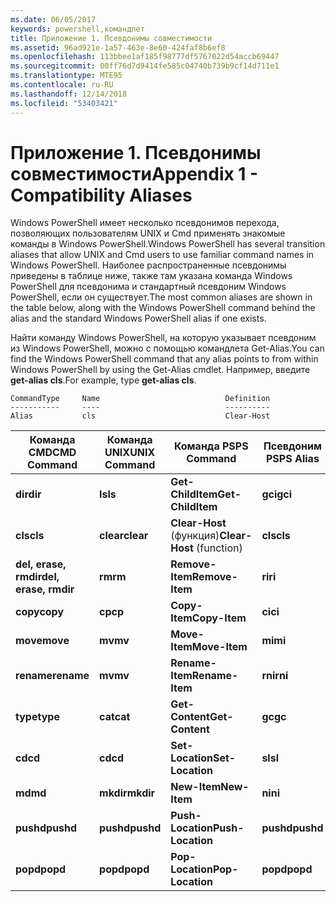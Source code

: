 ```yaml
---
ms.date: 06/05/2017
keywords: powershell,командлет
title: Приложение 1. Псевдонимы совместимости
ms.assetid: 96ad921e-1a57-463e-8e60-424faf8b6ef8
ms.openlocfilehash: 113bbee1af185f98777df5767022d54accb69447
ms.sourcegitcommit: 00ff76d7d9414fe585c04740b739b9cf14d711e1
ms.translationtype: MTE95
ms.contentlocale: ru-RU
ms.lasthandoff: 12/14/2018
ms.locfileid: "53403421"
---
```

# <a name="appendix-1---compatibility-aliases"></a><span data-ttu-id="3b6a3-103">Приложение 1. Псевдонимы совместимости</span><span class="sxs-lookup"><span data-stu-id="3b6a3-103">Appendix 1 - Compatibility Aliases</span></span>

<span data-ttu-id="3b6a3-104">Windows PowerShell имеет несколько псевдонимов перехода, позволяющих пользователям UNIX и Cmd применять знакомые команды в Windows PowerShell.</span><span class="sxs-lookup"><span data-stu-id="3b6a3-104">Windows PowerShell has several transition aliases that allow UNIX and Cmd users to use familiar command names in Windows PowerShell.</span></span> <span data-ttu-id="3b6a3-105">Наиболее распространенные псевдонимы приведены в таблице ниже, также там указана команда Windows PowerShell для псевдонима и стандартный псевдоним Windows PowerShell, если он существует.</span><span class="sxs-lookup"><span data-stu-id="3b6a3-105">The most common aliases are shown in the table below, along with the Windows PowerShell command behind the alias and the standard Windows PowerShell alias if one exists.</span></span>

<span data-ttu-id="3b6a3-106">Найти команду Windows PowerShell, на которую указывает псевдоним из Windows PowerShell, можно с помощью командлета Get-Alias.</span><span class="sxs-lookup"><span data-stu-id="3b6a3-106">You can find the Windows PowerShell command that any alias points to from within Windows PowerShell by using the Get-Alias cmdlet.</span></span> <span data-ttu-id="3b6a3-107">Например, введите **get-alias cls**.</span><span class="sxs-lookup"><span data-stu-id="3b6a3-107">For example, type **get-alias cls**.</span></span>

```
CommandType     Name                            Definition
-----------     ----                            ----------
Alias           cls                             Clear-Host
```

|<span data-ttu-id="3b6a3-108">Команда CMD</span><span class="sxs-lookup"><span data-stu-id="3b6a3-108">CMD Command</span></span>|<span data-ttu-id="3b6a3-109">Команда UNIX</span><span class="sxs-lookup"><span data-stu-id="3b6a3-109">UNIX Command</span></span>|<span data-ttu-id="3b6a3-110">Команда PS</span><span class="sxs-lookup"><span data-stu-id="3b6a3-110">PS Command</span></span>|<span data-ttu-id="3b6a3-111">Псевдоним PS</span><span class="sxs-lookup"><span data-stu-id="3b6a3-111">PS Alias</span></span>|
|---------------|----------------|--------------|------------|
|<span data-ttu-id="3b6a3-112">**dir**</span><span class="sxs-lookup"><span data-stu-id="3b6a3-112">**dir**</span></span>|<span data-ttu-id="3b6a3-113">**ls**</span><span class="sxs-lookup"><span data-stu-id="3b6a3-113">**ls**</span></span>|<span data-ttu-id="3b6a3-114">**Get-ChildItem**</span><span class="sxs-lookup"><span data-stu-id="3b6a3-114">**Get-ChildItem**</span></span>|<span data-ttu-id="3b6a3-115">**gci**</span><span class="sxs-lookup"><span data-stu-id="3b6a3-115">**gci**</span></span>|
|<span data-ttu-id="3b6a3-116">**cls**</span><span class="sxs-lookup"><span data-stu-id="3b6a3-116">**cls**</span></span>|<span data-ttu-id="3b6a3-117">**clear**</span><span class="sxs-lookup"><span data-stu-id="3b6a3-117">**clear**</span></span>|<span data-ttu-id="3b6a3-118">**Clear-Host** (функция)</span><span class="sxs-lookup"><span data-stu-id="3b6a3-118">**Clear-Host** (function)</span></span>|<span data-ttu-id="3b6a3-119">**cls**</span><span class="sxs-lookup"><span data-stu-id="3b6a3-119">**cls**</span></span>|
|<span data-ttu-id="3b6a3-120">**del, erase, rmdir**</span><span class="sxs-lookup"><span data-stu-id="3b6a3-120">**del, erase, rmdir**</span></span>|<span data-ttu-id="3b6a3-121">**rm**</span><span class="sxs-lookup"><span data-stu-id="3b6a3-121">**rm**</span></span>|<span data-ttu-id="3b6a3-122">**Remove-Item**</span><span class="sxs-lookup"><span data-stu-id="3b6a3-122">**Remove-Item**</span></span>|<span data-ttu-id="3b6a3-123">**ri**</span><span class="sxs-lookup"><span data-stu-id="3b6a3-123">**ri**</span></span>|
|<span data-ttu-id="3b6a3-124">**copy**</span><span class="sxs-lookup"><span data-stu-id="3b6a3-124">**copy**</span></span>|<span data-ttu-id="3b6a3-125">**cp**</span><span class="sxs-lookup"><span data-stu-id="3b6a3-125">**cp**</span></span>|<span data-ttu-id="3b6a3-126">**Copy-Item**</span><span class="sxs-lookup"><span data-stu-id="3b6a3-126">**Copy-Item**</span></span>|<span data-ttu-id="3b6a3-127">**ci**</span><span class="sxs-lookup"><span data-stu-id="3b6a3-127">**ci**</span></span>|
|<span data-ttu-id="3b6a3-128">**move**</span><span class="sxs-lookup"><span data-stu-id="3b6a3-128">**move**</span></span>|<span data-ttu-id="3b6a3-129">**mv**</span><span class="sxs-lookup"><span data-stu-id="3b6a3-129">**mv**</span></span>|<span data-ttu-id="3b6a3-130">**Move-Item**</span><span class="sxs-lookup"><span data-stu-id="3b6a3-130">**Move-Item**</span></span>|<span data-ttu-id="3b6a3-131">**mi**</span><span class="sxs-lookup"><span data-stu-id="3b6a3-131">**mi**</span></span>|
|<span data-ttu-id="3b6a3-132">**rename**</span><span class="sxs-lookup"><span data-stu-id="3b6a3-132">**rename**</span></span>|<span data-ttu-id="3b6a3-133">**mv**</span><span class="sxs-lookup"><span data-stu-id="3b6a3-133">**mv**</span></span>|<span data-ttu-id="3b6a3-134">**Rename-Item**</span><span class="sxs-lookup"><span data-stu-id="3b6a3-134">**Rename-Item**</span></span>|<span data-ttu-id="3b6a3-135">**rni**</span><span class="sxs-lookup"><span data-stu-id="3b6a3-135">**rni**</span></span>|
|<span data-ttu-id="3b6a3-136">**type**</span><span class="sxs-lookup"><span data-stu-id="3b6a3-136">**type**</span></span>|<span data-ttu-id="3b6a3-137">**cat**</span><span class="sxs-lookup"><span data-stu-id="3b6a3-137">**cat**</span></span>|<span data-ttu-id="3b6a3-138">**Get-Content**</span><span class="sxs-lookup"><span data-stu-id="3b6a3-138">**Get-Content**</span></span>|<span data-ttu-id="3b6a3-139">**gc**</span><span class="sxs-lookup"><span data-stu-id="3b6a3-139">**gc**</span></span>|
|<span data-ttu-id="3b6a3-140">**cd**</span><span class="sxs-lookup"><span data-stu-id="3b6a3-140">**cd**</span></span>|<span data-ttu-id="3b6a3-141">**cd**</span><span class="sxs-lookup"><span data-stu-id="3b6a3-141">**cd**</span></span>|<span data-ttu-id="3b6a3-142">**Set-Location**</span><span class="sxs-lookup"><span data-stu-id="3b6a3-142">**Set-Location**</span></span>|<span data-ttu-id="3b6a3-143">**sl**</span><span class="sxs-lookup"><span data-stu-id="3b6a3-143">**sl**</span></span>|
|<span data-ttu-id="3b6a3-144">**md**</span><span class="sxs-lookup"><span data-stu-id="3b6a3-144">**md**</span></span>|<span data-ttu-id="3b6a3-145">**mkdir**</span><span class="sxs-lookup"><span data-stu-id="3b6a3-145">**mkdir**</span></span>|<span data-ttu-id="3b6a3-146">**New-Item**</span><span class="sxs-lookup"><span data-stu-id="3b6a3-146">**New-Item**</span></span>|<span data-ttu-id="3b6a3-147">**ni**</span><span class="sxs-lookup"><span data-stu-id="3b6a3-147">**ni**</span></span>|
|<span data-ttu-id="3b6a3-148">**pushd**</span><span class="sxs-lookup"><span data-stu-id="3b6a3-148">**pushd**</span></span>|<span data-ttu-id="3b6a3-149">**pushd**</span><span class="sxs-lookup"><span data-stu-id="3b6a3-149">**pushd**</span></span>|<span data-ttu-id="3b6a3-150">**Push-Location**</span><span class="sxs-lookup"><span data-stu-id="3b6a3-150">**Push-Location**</span></span>|<span data-ttu-id="3b6a3-151">**pushd**</span><span class="sxs-lookup"><span data-stu-id="3b6a3-151">**pushd**</span></span>|
|<span data-ttu-id="3b6a3-152">**popd**</span><span class="sxs-lookup"><span data-stu-id="3b6a3-152">**popd**</span></span>|<span data-ttu-id="3b6a3-153">**popd**</span><span class="sxs-lookup"><span data-stu-id="3b6a3-153">**popd**</span></span>|<span data-ttu-id="3b6a3-154">**Pop-Location**</span><span class="sxs-lookup"><span data-stu-id="3b6a3-154">**Pop-Location**</span></span>|<span data-ttu-id="3b6a3-155">**popd**</span><span class="sxs-lookup"><span data-stu-id="3b6a3-155">**popd**</span></span>|